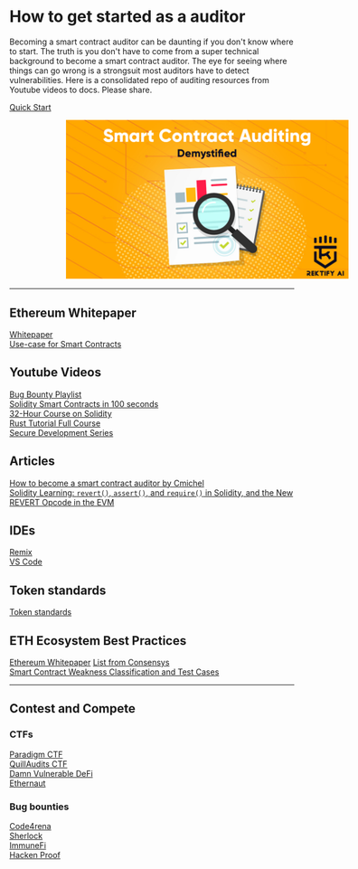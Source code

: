 # How to get started as a auditor

Becoming a smart contract auditor can be daunting if you don't know where to start. The truth is you don't have to come from a super technical background to become a smart contract auditor. The eye for seeing where things can go wrong is a strongsuit most auditors have to detect vulnerabilities. Here is a consolidated repo of auditing resources from Youtube videos to docs. Please share. </br>

[Quick Start](https://start.blockchainhax.com)

<!-- image -->
<p align="center">
  <img src="Demystifying-1.jpg" alt="" width="500" class="center" style="margin-left: 100px;"/>
</p>

----
## Ethereum Whitepaper
[Whitepaper](https://ethereum.org/en/whitepaper/) </br>
[Use-case for Smart Contracts](https://www.youtube.com/watch?v=kdvVwGrV7ec)

## Youtube Videos
[Bug Bounty Playlist](https://youtube.com/playlist?list=PLKB0wJ6ZsFfHOFFJijZTdQFUvwMS6oZg7) </br>
[Solidity Smart Contracts in 100 seconds](https://www.youtube.com/watch?v=kdvVwGrV7ec) </br>
[32-Hour Course on Solidity](https://www.youtube.com/watch?v=gyMwXuJrbJQ) </br>
[Rust Tutorial Full Course](https://www.youtube.com/watch?v=ygL_xcavzQ4) </br>
[Secure Development Series](https://www.youtube.com/playlist?list=PLdJRkA9gCKOONBSlcifqLig_ZTyG_YLqz)

## Articles
[How to become a smart contract auditor by Cmichel](https://cmichel.io/how-to-become-a-smart-contract-auditor/) <br>
[Solidity Learning: ```revert()```, ```assert()```, and ```require()``` in Solidity, and the New REVERT Opcode in the EVM](https://medium.com/blockchannel/the-use-of-revert-assert-and-require-in-solidity-and-the-new-revert-opcode-in-the-evm-1a3a7990e06e)

## IDEs
[Remix](https://remix.ethereum.org/) </br>
[VS Code](https://code.visualstudio.com/download)

## Token standards
[Token standards](https://ethereum.org/en/developers/docs/standards/tokens/)

## ETH Ecosystem Best Practices
[Ethereum Whitepaper](https://ethereum.org/en/whitepaper/)
[List from Consensys](https://consensys.github.io/smart-contract-best-practices/) </br>
[Smart Contract Weakness Classification and Test Cases](https://swcregistry.io)

----
## Contest and Compete

### CTFs
[Paradigm CTF](https://ctf.paradigm.xyz) </br>
[QuillAudits CTF](https://quillctf.super.site) </br>
[Damn Vulnerable DeFi](https://www.damnvulnerabledefi.xyz) </br>
[Ethernaut](https://ethernaut.openzeppelin.com)

### Bug bounties
[Code4rena](https://code4rena.com) </br>
[Sherlock](https://www.sherlock.xyz) </br>
[ImmuneFi](https://immunefi.com) </br>
[Hacken Proof](https://hackenproof.com) </br>


